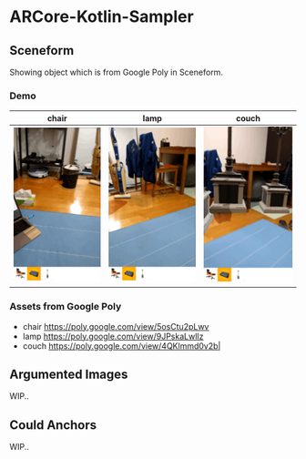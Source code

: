 # ARCore-Kotlin-Sampler

## Sceneform

Showing object which is from Google Poly in Sceneform.

### Demo
|chair|lamp|couch|
|:-:|:-:|:-:|
|<img src="gifs/chair.gif" width=200>|<img src="gifs/lamp.gif" width=200>|<img src="gifs/couch.gif" width=200>|

### Assets from Google Poly
- chair https://poly.google.com/view/5osCtu2pLwv
- lamp https://poly.google.com/view/9JPskaLwlIz
- couch https://poly.google.com/view/4QKlmmd0v2b|

## Argumented Images

WIP..

## Could Anchors

WIP..
